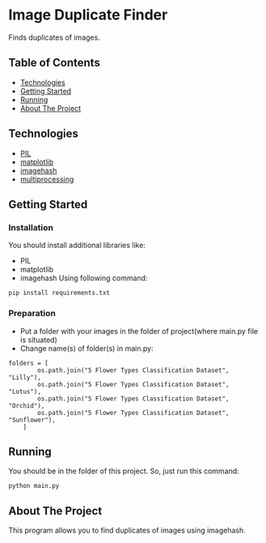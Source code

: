 # Image Duplicate Finder
Finds duplicates of images.

## Table of Contents
- [Technologies](#technologies)
- [Getting Started](#getting-started)
- [Running](#running)
- [About The Project](#about-the-project)


## Technologies
- [PIL](https://pypi.org/project/pillow/)
- [matplotlib](https://matplotlib.org/)
- [imagehash](https://pypi.org/project/ImageHash/)
- [multiprocessing](https://docs.python.org/3/library/multiprocessing.html)

## Getting Started

### Installation
You should install additional libraries like:
- PIL
- matplotlib
- imagehash
Using following command:
```
pip install requirements.txt
```

### Preparation
- Put a folder with your images in the folder of project(where main.py file is situated)
- Change name(s) of folder(s) in main.py:
```
folders = [
        os.path.join("5 Flower Types Classification Dataset", "Lilly"),
        os.path.join("5 Flower Types Classification Dataset", "Lotus"),
        os.path.join("5 Flower Types Classification Dataset", "Orchid"),
        os.path.join("5 Flower Types Classification Dataset", "Sunflower"),
    ]
```


## Running
You should be in the folder of this project. So, just run this command:
```
python main.py
```


## About The Project
This program allows you to find duplicates of images using imagehash.
